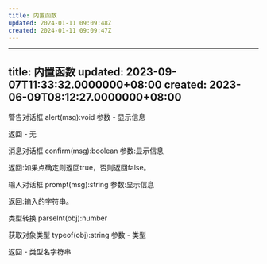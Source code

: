 ```yaml
---
title: 内置函数
updated: 2024-01-11 09:09:48Z
created: 2024-01-11 09:09:47Z
---
```


---
title: 内置函数
updated: 2023-09-07T11:33:32.0000000+08:00
created: 2023-06-09T08:12:27.0000000+08:00
---

警告对话框
alert(msg):void
参数 - 显示信息

返回 - 无

消息对话框
confirm(msg):boolean
参数:显示信息

返回:如果点确定则返回true，否则返回false。

输入对话框
prompt(msg):string
参数:显示信息

返回:输入的字符串。

类型转换
parseInt(obj):number

获取对象类型
typeof(obj):string
参数 - 类型

返回 - 类型名字符串

